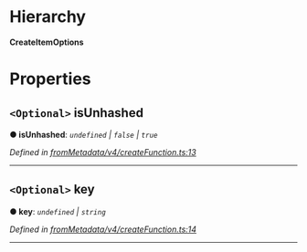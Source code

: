

# Hierarchy

**CreateItemOptions**

# Properties

<a id="isunhashed"></a>

## `<Optional>` isUnhashed

**● isUnhashed**: *`undefined` \| `false` \| `true`*

*Defined in [fromMetadata/v4/createFunction.ts:13](https://github.com/polkadot-js/api/blob/5445314/packages/type-storage/src/fromMetadata/v4/createFunction.ts#L13)*

___
<a id="key"></a>

## `<Optional>` key

**● key**: *`undefined` \| `string`*

*Defined in [fromMetadata/v4/createFunction.ts:14](https://github.com/polkadot-js/api/blob/5445314/packages/type-storage/src/fromMetadata/v4/createFunction.ts#L14)*

___


